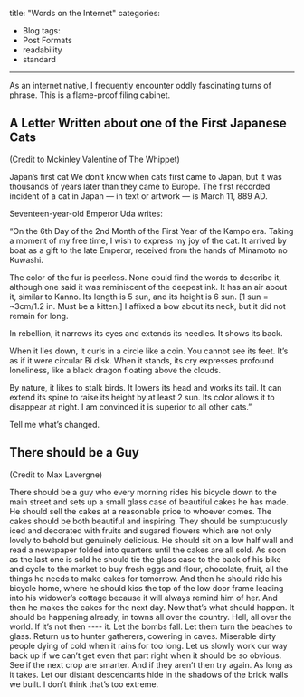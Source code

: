 	
title: "Words on the Internet"
categories:
  - Blog
tags:
  - Post Formats
  - readability
  - standard
---

As an internet native, I frequently encounter oddly fascinating turns of phrase. This is a flame-proof filing cabinet.



## A Letter Written about one of the First Japanese Cats
(Credit to Mckinley Valentine of The Whippet)

Japan’s first cat
We don’t know when cats first came to Japan, but it was thousands of years later than they came to Europe. The first recorded incident of a cat in Japan — in text or artwork — is March 11, 889 AD.

Seventeen-year-old Emperor Uda writes:

“On the 6th Day of the 2nd Month of the First Year of the Kampo era. Taking a moment of my free time, I wish to express my joy of the cat. It arrived by boat as a gift to the late Emperor, received from the hands of Minamoto no Kuwashi.

The color of the fur is peerless. None could find the words to describe it, although one said it was reminiscent of the deepest ink. It has an air about it, similar to Kanno. Its length is 5 sun, and its height is 6 sun. [1 sun = ~3cm/1.2 in. Must be a kitten.] I affixed a bow about its neck, but it did not remain for long.

In rebellion, it narrows its eyes and extends its needles. It shows its back.

When it lies down, it curls in a circle like a coin. You cannot see its feet. It’s as if it were circular Bi disk. When it stands, its cry expresses profound loneliness, like a black dragon floating above the clouds.

By nature, it likes to stalk birds. It lowers its head and works its tail. It can extend its spine to raise its height by at least 2 sun. Its color allows it to disappear at night. I am convinced it is superior to all other cats.”

Tell me what’s changed.


## There should be a Guy
(Credit to Max Lavergne)

There should be a guy who every morning rides his bicycle down to the main street and sets up a small glass case of beautiful cakes he has made. He should sell the cakes at a reasonable price to whoever comes. The cakes should be both beautiful and inspiring. They should be sumptuously iced and decorated with fruits and sugared flowers which are not only lovely to behold but genuinely delicious. He should sit on a low half wall and read a newspaper folded into quarters until the cakes are all sold. As soon as the last one is sold he should tie the glass case to the back of his bike and cycle to the market to buy fresh eggs and flour, chocolate, fruit, all the things he needs to make cakes for tomorrow. And then he should ride his bicycle home, where he should kiss the top of the low door frame leading into his widower’s cottage because it will always remind him of her. And then he makes the cakes for the next day. Now that’s what should happen. It should be happening already, in towns all over the country. Hell, all over the world. If it’s not then ---- it. Let the bombs fall. Let them turn the beaches to glass. Return us to hunter gatherers, cowering in caves. Miserable dirty people dying of cold when it rains for too long. Let us slowly work our way back up if we can’t get even that part right when it should be so obvious. See if the next crop are smarter. And if they aren’t then try again. As long as it takes. Let our distant descendants hide in the shadows of the brick walls we built. I don’t think that’s too extreme.

